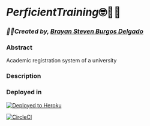 # _PerficientTraining_🤓🧑‍🎓

### _🧑‍💻Created by, [Brayan Steven Burgos Delgado](https://www.linkedin.com/in/brayan-steven-burgos-delgado-21a9a0178/)_

### Abstract

Academic registration system of a university

### Description

### Deployed in

[![Deployed to Heroku](https://www.herokucdn.com/deploy/button.png)](https://postgresqlperficient.herokuapp.com/)

[![CircleCI](https://circleci.com/gh/Petbook-ARSW/Petbook-Back-End.svg?style=svg)](https://app.circleci.com/pipelines/github/sf-burgos/PerficientTrainingBack)


